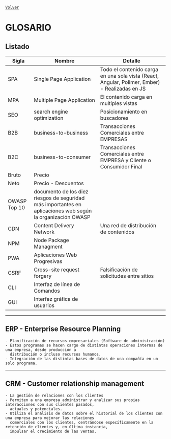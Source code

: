 ﻿[`Volver`](../index.html)

# GLOSARIO

## Listado

| Sigla | Nombre | Detalle |
|---|---|---|
| SPA | Single Page Application		| Todo el contenido carga en una sola vista (React, Angular, Polimer, Ember) - Realizadas en JS |
| MPA | Multiple Page Application	| El contenido carga en multiples vistas |
| SEO | search engine optimization  | Posicionamiento en buscadores |
| B2B | business-to-business | Transacciones Comerciales entre EMPRESAS |
| B2C | business-to-consumer | Transacciones Comerciales entre EMPRESA y Cliente o Consumidor Final |
| Bruto | Precio |
| Neto | Precio - Descuentos |
| OWASP Top 10 | documento de los diez riesgos de seguridad más importantes en aplicaciones web según la organización OWASP | 	
| CDN | Content Delivery Network |	Una red de distribución de contenidos |
| NPM | Node Package Managment |  |
| PWA | Aplicaciones Web Progresivas |  |
| CSRF | Cross-site request forgery | Falsificación de solicitudes entre sitios |
| CLI | Interfaz de línea de Comandos | |
| GUI | Interfaz gráfica de usuarios | |

--- 

## ERP - Enterprise Resource Planning

	- Planificación de recursos empresariales (Software de administración)
	- Estos programas se hacen cargo de distintas operaciones internas de una empresa, desde producción a 
	  distribución o incluso recursos humanos.
	- Integración de las distintas bases de datos de una compañía en un solo programa.

--- 
	
## CRM - Customer relationship management

	- La gestión de relaciones con los clientes
	- Permiten a una empresa administrar y analizar sus propias interacciones con sus clientes pasados, 
	  actuales y potenciales. 
	- Utiliza el análisis de datos sobre el historial de los clientes con una empresa para mejorar las relaciones 
	  comerciales con los clientes, centrándose específicamente en la retención de clientes y, en última instancia, 
	  impulsar el crecimiento de las ventas.